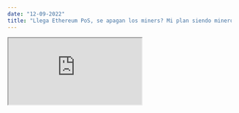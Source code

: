 ```yaml
---
date: "12-09-2022"
title: "Llega Ethereum PoS, se apagan los miners? Mi plan siendo minero"
---
```

<iframe src="https://www.youtube.com/embed/nEOE0G5e2cA" allowfullscreen></iframe>
